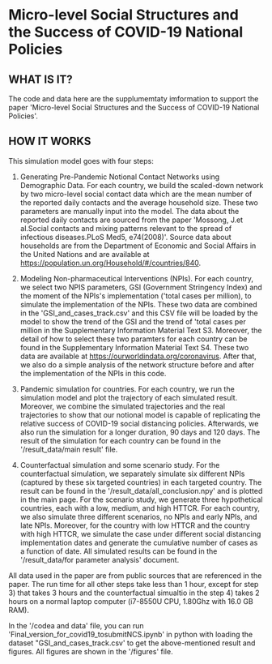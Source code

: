 # Micro-level Social Structures and the Success of COVID-19 National Policies


## WHAT IS IT?

The code and data here are the supplumemtaty imformation to support the paper 'Micro-level Social Structures and the Success of COVID-19 National Policies'.

## HOW IT WORKS

This simulation model goes with four steps: 

1) Generating Pre-Pandemic Notional Contact Networks using Demographic Data. For each country, we build the scaled-down network by two micro-level social contact data which are the mean number of the reported daily contacts and the average household size. These two parameters are manually input into the model. The data about the reported daily contacts are sourced from the paper 'Mossong, J.et al.Social contacts and mixing patterns relevant to the spread of infectious diseases.PLoS Med5, e74(2008)'. Source data about households are from the Department of Economic and Social Affairs in the United Nations and are available at https://population.un.org/Household/#/countries/840.

2) Modeling Non-pharmaceutical Interventions (NPIs). For each country, we select two NPIS parameters, GSI (Government Stringency Index) and the moment of the NPIs's implementation ('total cases per million), to simulate the implementation of the NPIs. These two data are combined in the 'GSI_and_cases_track.csv' and this CSV file will be loaded by the model to show the trend of the GSI and the trend of 'total cases per million in the Supplementary Information Material Text S3. Moreover, the detail of how to select these two paramters for each country can be found in the Supplementary Information Material Text S4. These two data are available at https://ourworldindata.org/coronavirus. After that, we also do a simple analysis of the network structure before and after the implementation of the NPIs in this code.

3) Pandemic simulation for countries. For each country, we run the simulation model and plot the trajectory of each simulated result. Moreover, we combine the simulated trajectories and the real trajectories to show that our notional model is capable of replicating the relative success of COVID-19 social distancing policies. Afterwards, we also run the simulation for a longer duration, 90 days and 120 days. The result of the simulation for each country can be found in the '/result_data/main result' file.

4) Counterfactual simulation and some scenario study. For the counterfactual simulation, we separately simulate six different NPIs (captured by these six targeted countries) in each targeted country. The result can be found in the '/result_data/all_conclusion.npy' and is plotted in the main page. For the scenario study, we generate three hypothetical countries, each with a low, medium, and high HTTCR. For each country, we also simulate three different scenarios, no NPIs and early NPIs, and late NPIs. Moreover, for the country with low HTTCR and the country with high HTTCR, we simulate the case under different social distancing implementation dates and generate the cumulative number of cases as a function of date. All simulated results can be found in the '/result_data/for parameter analysis' document.

All data used in the paper are from public sources that are referenced in the paper. The run time for all other steps take less than 1 hour, except for step 3) that takes 3 hours and the counterfactual simualtio in the step 4) takes 2 hours on a normal laptop computer (i7-8550U CPU, 1.80Ghz with 16.0 GB RAM).


In the '/codea and data' file, you can run 'Final_version_for_covid19_tosubmitNCS.ipynb' in python with loading the dataset "GSI_and_cases_track.csv' to get the above-mentioned result and figures. All figures are shown in the '/figures' file.
